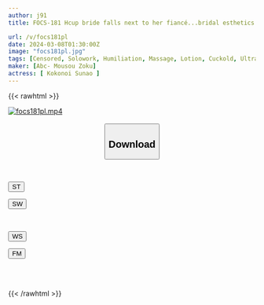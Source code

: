 ```yaml
---
author: j91
title: FOCS-181 Hcup bride falls next to her fiancé...bridal esthetics NTR just before the wedding! Maximize sensitivity with aphrodisiacs! Shrimp warping convulsions creampie sex Sunao Kui

url: /v/focs181pl
date: 2024-03-08T01:30:00Z
image: "focs181pl.jpg"
tags: [Censored, Solowork, Humiliation, Massage, Lotion, Cuckold, Ultra-Huge Tits	]
maker: [Abc- Mousou Zoku]
actress: [ Kokonoi Sunao ]
---
```



{{< rawhtml >}}

<div class="video" data-videoid="kvKxwgWbagTeQA">
    <a href="javascript:;">
        <img src="/v/focs181pl/focs181pl.jpg" width="WIDTH" height="HEIGHT" alt="focs181pl.mp4" loading="lazy">
    </a>
</div>

<script type="text/javascript" src="https://j91.asia/asset/on-demand-st.js"></script>

<br>
  <link rel="stylesheet" href="https://j91.asia/asset/bs5.css">
  
  <center>
  <button class="btn btn-primary" type="button" data-bs-toggle="collapse" data-bs-target=".multi-collapse" aria-expanded="false" aria-controls="multiCollapseExample1 multiCollapseExample2"><h2>Download</h2></button></center>
</p>
<div class="row">
  <div class="col">
    <div class="collapse multi-collapse" id="multiCollapseExample1">
      <div class="card card-body">
	      	      <br>
<div class="buttons">  
<p><a href="https://streamtape.to/v/kvKxwgWbagTeQA" target="_blank"><button class="btn-hover color-3"><i class="fa fa-download"></i> ST</button></a></p>
<p><a href="https://cdnwish.com/t43fpeshe7m3" target="_blank"><button class="btn-hover color-2"><i class="fa fa-download"></i> SW</button></a></p></div>
    </div>
  </div>
</div>
  <div class="col">
    <div class="collapse multi-collapse" id="multiCollapseExample2">
      <div class="card card-body">
	      <br>
<div class="buttons">
<p><a href="https://wolfstream.tv/um9ipnu3wx6r"><button class="btn-hover color-9"><i class="fa fa-download"></i> WS</button></a></p>
<p><a href="https://filemoon.sx/d/g8bun3s7soxn"><button class="btn-hover color-8"><i class="fa fa-download"></i> FM</button></a></p></div>
<br><br>
      </div>
    </div>
  </div>
</div>

{{< /rawhtml >}}